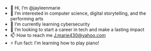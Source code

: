 - 👋 Hi, I’m @jayleenmarie
- 👀 I’m interested in computer science, digital storytelling, and the performing arts
- 🌱 I’m currently learning cybersecurity 
- 💞️ I’m looking to start a career in tech and make a lasting impact
- 📫 How to reach me J.marie430@yahoo.com
- ⚡ Fun fact: I'm learning how to play piano!

<!---
jayleenmarie/jayleenmarie is a ✨ special ✨ repository because its `README.md` (this file) appears on your GitHub profile.
You can click the Preview link to take a look at your changes.
--->

